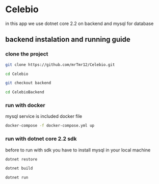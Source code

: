 # Celebio
in this app we use dotnet core 2.2 on backend and mysql for database

## backend instalation and running guide

### clone the project

```sh
git clone https://github.com/mrTmr12/Celebio.git

cd Celebio

git checkout backend

cd CelebioBackend
```

### run with docker
mysql service is included docker file

```sh
docker-compose -f docker-compose.yml up
```

### run with dotnet core 2.2 sdk 
before to run with sdk you have to install mysql in your local machine

```sh
dotnet restore

dotnet build

dotnet run 
```